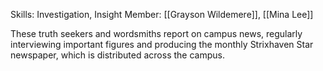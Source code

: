 Skills: Investigation, Insight
Member: [[Grayson Wildemere]], [[Mina Lee]]

These truth seekers and wordsmiths report on campus news, regularly interviewing important figures and producing the monthly Strixhaven Star newspaper, which is distributed across the campus.